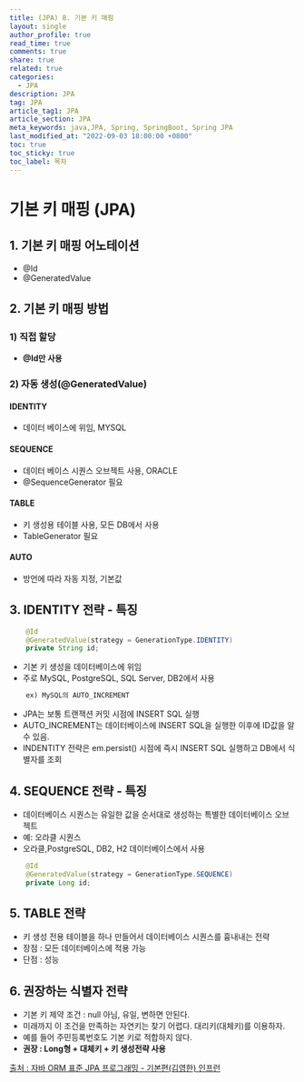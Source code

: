 ```yaml
---
title: (JPA) 8. 기본 키 매핑
layout: single
author_profile: true
read_time: true
comments: true
share: true
related: true
categories:
  - JPA
description: JPA
tag: JPA
article_tag1: JPA
article_section: JPA
meta_keywords: java,JPA, Spring, SpringBoot, Spring JPA
last_modified_at: "2022-09-03 18:00:00 +0800"
toc: true
toc_sticky: true
toc_label: 목차
---
```


# 기본 키 매핑 (JPA)

## 1. 기본 키 매핑 어노테이션

- @Id
- @GeneratedValue

## 2. 기본 키 매핑 방법

### 1) 직접 할당

- **@Id만 사용**

### 2) 자동 생성(**@GeneratedValue**)

#### IDENTITY

- 데이터 베이스에 위임, MYSQL

#### SEQUENCE

- 데이터 베이스 시퀀스 오브젝트 사용, ORACLE
- @SequenceGenerator 필요

#### TABLE

- 키 생성용 테이블 사용, 모든 DB에서 사용
- TableGenerator 필요

#### AUTO

- 방언에 따라 자동 지정, 기본값

## 3. IDENTITY 전략 - 특징

```java
    @Id
    @GeneratedValue(strategy = GenerationType.IDENTITY)
    private String id;
```

- 기본 키 생성을 데이터베이스에 위임
- 주로 MySQL, PostgreSQL, SQL Server, DB2에서 사용

```java
    ex) MySQL의 AUTO_INCREMENT
```

- JPA는 보통 트랜잭션 커밋 시점에 INSERT SQL 실행
- AUTO_INCREMENT는 데이터베이스에 INSERT SQL을 실행한 이후에 ID값을 알 수 있음.
- INDENTITY 전략은 em.persist() 시점에 즉시 INSERT SQL 실행하고 DB에서 식별자를 조회

## 4. SEQUENCE 전략 - 특징

- 데이터베이스 시퀀스는 유일한 값을 순서대로 생성하는 특별한 데이터베이스 오브젝트
- 예: 오라클 시퀀스
- 오라클,PostgreSQL, DB2, H2 데이터베이스에서 사용

```java
    @Id
    @GeneratedValue(strategy = GenerationType.SEQUENCE)
    private Long id;
```

## 5. TABLE 전략

- 키 생성 전용 테이블을 하나 만들어서 데이터베이스 시퀀스를 흉내내는 전략
- 장점 : 모든 데이터베이스에 적용 가능
- 단점 : 성능

## 6. 권장하는 식별자 전략

- 기본 키 제약 조건 : null 아님, 유일, 변하면 안된다.
- 미래까지 이 조건을 만족하는 자연키는 찾기 어렵다. 대리키(대체키)를 이용하자.
- 예를 들어 주민등록번호도 기본 키로 적합하지 않다.
- **권장 : Long형 + 대체키 + 키 생성전략 사용**

<a href="https://www.inflearn.com/course/ORM-JPA-Basic/">출처 : 자바 ORM 표준 JPA 프로그래밍 - 기본편(김영한) 인프런</a>
